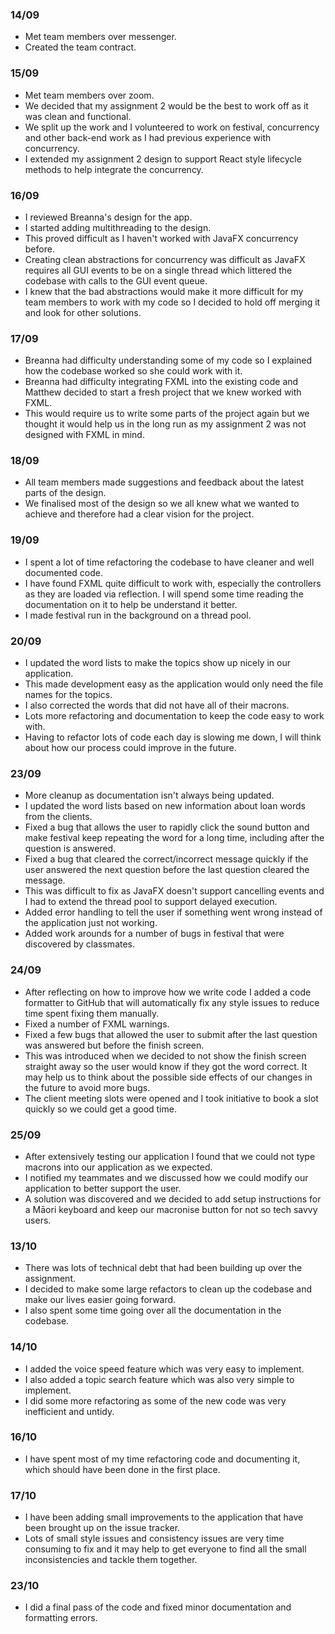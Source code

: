 ### 14/09
- Met team members over messenger.
- Created the team contract.

### 15/09
- Met team members over zoom.
- We decided that my assignment 2 would be the best to work off as it was clean and functional.
- We split up the work and I volunteered to work on festival, concurrency and other back-end work as I had previous experience with concurrency.
- I extended my assignment 2 design to support React style lifecycle methods to help integrate the concurrency.

### 16/09
- I reviewed Breanna's design for the app.
- I started adding multithreading to the design.
- This proved difficult as I haven't worked with JavaFX concurrency before.
- Creating clean abstractions for concurrency was difficult as JavaFX requires all GUI events to be on a single thread which littered the codebase with calls to the GUI event queue.
- I knew that the bad abstractions would make it more difficult for my team members to work with my code so I decided to hold off merging it and look for other solutions.

### 17/09
- Breanna had difficulty understanding some of my code so I explained how the codebase worked so she could work with it.
- Breanna had difficulty integrating FXML into the existing code and Matthew decided to start a fresh project that we knew worked with FXML.
- This would require us to write some parts of the project again but we thought it would help us in the long run as my assignment 2 was not designed with FXML in mind.

### 18/09
- All team members made suggestions and feedback about the latest parts of the design.
- We finalised most of the design so we all knew what we wanted to achieve and therefore had a clear vision for the project.

### 19/09
- I spent a lot of time refactoring the codebase to have cleaner and well documented code.
- I have found FXML quite difficult to work with, especially the controllers as they are loaded via reflection. I will spend some time reading the documentation on it to help be understand it better.
- I made festival run in the background on a thread pool.

### 20/09
- I updated the word lists to make the topics show up nicely in our application.
- This made development easy as the application would only need the file names for the topics.
- I also corrected the words that did not have all of their macrons.
- Lots more refactoring and documentation to keep the code easy to work with.
- Having to refactor lots of code each day is slowing me down, I will think about how our process could improve in the future.

### 23/09
- More cleanup as documentation isn't always being updated.
- I updated the word lists based on new information about loan words from the clients.
- Fixed a bug that allows the user to rapidly click the sound button and make festival keep repeating the word for a long time, including after the question is answered.
- Fixed a bug that cleared the correct/incorrect message quickly if the user answered the next question before the last question cleared the message.
- This was difficult to fix as JavaFX doesn't support cancelling events and I had to extend the thread pool to support delayed execution.
- Added error handling to tell the user if something went wrong instead of the application just not working.
- Added work arounds for a number of bugs in festival that were discovered by classmates.

### 24/09
- After reflecting on how to improve how we write code I added a code formatter to GitHub that will automatically fix any style issues to reduce time spent fixing them manually.
- Fixed a number of FXML warnings.
- Fixed a few bugs that allowed the user to submit after the last question was answered but before the finish screen.
- This was introduced when we decided to not show the finish screen straight away so the user would know if they got the word correct. It may help us to think about the possible side effects of our changes in the future to avoid more bugs.
- The client meeting slots were opened and I took initiative to book a slot quickly so we could get a good time.

### 25/09
- After extensively testing our application I found that we could not type macrons into our application as we expected.
- I notified my teammates and we discussed how we could modify our application to better support the user.
- A solution was discovered and we decided to add setup instructions for a Māori keyboard and keep our macronise button for not so tech savvy users.

### 13/10
- There was lots of technical debt that had been building up over the assignment.
- I decided to make some large refactors to clean up the codebase and make our lives easier going forward.
- I also spent some time going over all the documentation in the codebase.

### 14/10
- I added the voice speed feature which was very easy to implement.
- I also added a topic search feature which was also very simple to implement.
- I did some more refactoring as some of the new code was very inefficient and untidy.

### 16/10
- I have spent most of my time refactoring code and documenting it, which should have been done in the first place.

### 17/10
- I have been adding small improvements to the application that have been brought up on the issue tracker.
- Lots of small style issues and consistency issues are very time consuming to fix and it may help to get everyone to find all the small inconsistencies and tackle them together.

### 23/10
- I did a final pass of the code and fixed minor documentation and formatting errors.

